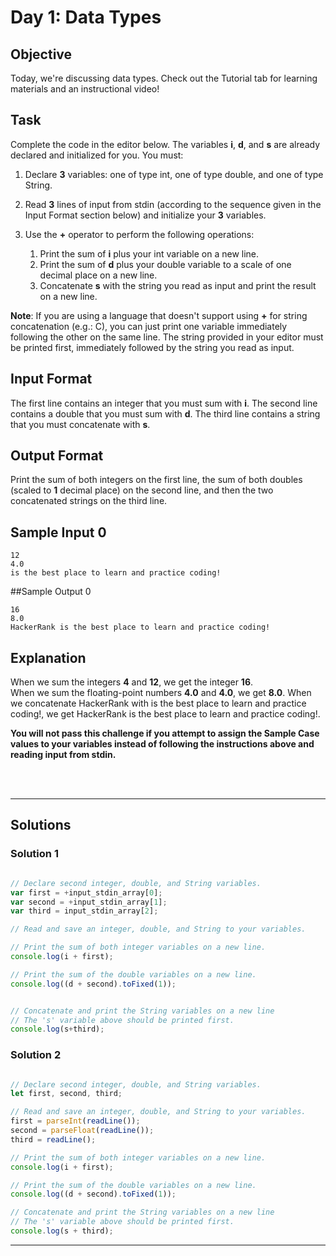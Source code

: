 # Day 1: Data Types
## Objective

Today, we're discussing data types. Check out the Tutorial tab for learning materials and an instructional video!

## Task

Complete the code in the editor below. The variables **i**, **d**, and **s** are already declared and initialized for you. You must:

1. Declare **3** variables: one of type int, one of type double, and one of type String.
2. Read **3** lines of input from stdin (according to the sequence given in the Input Format section below) and initialize your **3** variables.
3. Use the **+** operator to perform the following operations: 

    1. Print the sum of **i** plus your int variable on a new line.
    2. Print the sum of **d** plus your double variable to a scale of one decimal place on a new line.
    3. Concatenate **s** with the string you read as input and print the result on a new line.

**Note**: If you are using a language that doesn't support using **+** for string concatenation (e.g.: C), you can just print one variable immediately following the other on the same line. The string provided in your editor must be printed first, immediately followed by the string you read as input.


## Input Format

The first line contains an integer that you must sum with **i**. 
The second line contains a double that you must sum with **d**. 
The third line contains a string that you must concatenate with **s**.


## Output Format

Print the sum of both integers on the first line, the sum of both doubles (scaled to **1** decimal place) on the second line, and then the two concatenated strings on the third line.


## Sample Input 0

```
12
4.0
is the best place to learn and practice coding!
```


##Sample Output 0

```
16
8.0
HackerRank is the best place to learn and practice coding!
```


## Explanation

When we sum the integers **4** and **12**, we get the integer **16**.<br/> 
When we sum the floating-point numbers **4.0** and **4.0**, we get **8.0**. 
When we concatenate HackerRank with is the best place to learn and practice coding!, we get HackerRank is the best place to learn and practice coding!.

**You will not pass this challenge if you attempt to assign the Sample Case values to your variables instead of following the instructions above and reading input from stdin.**

<br/>
<br/>

---

## Solutions
### Solution 1

```javascript

// Declare second integer, double, and String variables.
var first = +input_stdin_array[0];
var second = +input_stdin_array[1];
var third = input_stdin_array[2];

// Read and save an integer, double, and String to your variables.

// Print the sum of both integer variables on a new line.
console.log(i + first);

// Print the sum of the double variables on a new line.
console.log((d + second).toFixed(1));


// Concatenate and print the String variables on a new line
// The 's' variable above should be printed first.
console.log(s+third);


```

### Solution 2

```javascript

// Declare second integer, double, and String variables.
let first, second, third;

// Read and save an integer, double, and String to your variables.
first = parseInt(readLine());
second = parseFloat(readLine());
third = readLine();

// Print the sum of both integer variables on a new line.
console.log(i + first);

// Print the sum of the double variables on a new line.
console.log((d + second).toFixed(1));

// Concatenate and print the String variables on a new line
// The 's' variable above should be printed first.
console.log(s + third);
```

---

